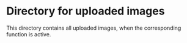 # Directory for uploaded images

This directory contains all uploaded images, when the corresponding function is active.